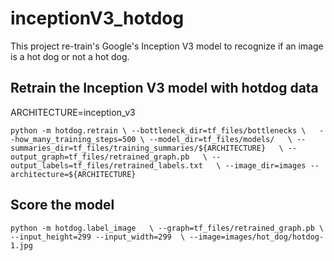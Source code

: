# inceptionV3_hotdog

This project re-train's Google's Inception V3 model to recognize if an image is a hot dog or not a hot dog.



## Retrain the Inception V3 model with hotdog data
ARCHITECTURE=inception_v3

`python -m hotdog.retrain \
  --bottleneck_dir=tf_files/bottlenecks \  
  --how_many_training_steps=500 \
  --model_dir=tf_files/models/   \
  --summaries_dir=tf_files/training_summaries/${ARCHITECTURE}   \
  --output_graph=tf_files/retrained_graph.pb   \
  --output_labels=tf_files/retrained_labels.txt   \
  --image_dir=images --architecture=${ARCHITECTURE}
`

## Score the model
`python -m hotdog.label_image   \
   --graph=tf_files/retrained_graph.pb \
   --input_height=299 --input_width=299  \
   --image=images/hot_dog/hotdog-1.jpg
`
